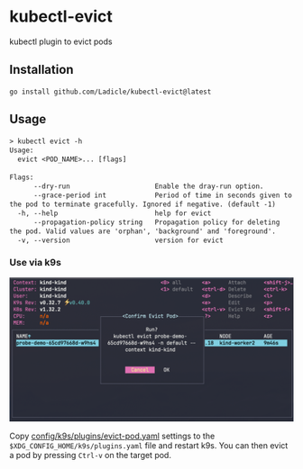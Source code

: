 # kubectl-evict

kubectl plugin to evict pods

## Installation

```
go install github.com/Ladicle/kubectl-evict@latest
```

## Usage

```console
> kubectl evict -h
Usage:
  evict <POD_NAME>... [flags]

Flags:
      --dry-run                     Enable the dray-run option.
      --grace-period int            Period of time in seconds given to the pod to terminate gracefully. Ignored if negative. (default -1)
  -h, --help                        help for evict
      --propagation-policy string   Propagation policy for deleting the pod. Valid values are 'orphan', 'background' and 'foreground'.
  -v, --version                     version for evict
```

### Use via k9s

![k9s-screenshot](images/screenshot.png)

Copy [config/k9s/plugins/evict-pod.yaml](config/k9s/plugins/evict-pod.yaml) settings to the `$XDG_CONFIG_HOME/k9s/plugins.yaml` file and restart k9s. You can then evict a pod by pressing `Ctrl-v` on the target pod.
